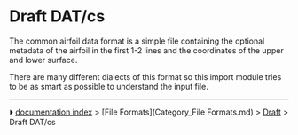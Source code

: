 # Draft DAT/cs
The common airfoil data format is a simple file containing the optional metadata of the airfoil in the first 1-2 lines and the coordinates of the upper and lower surface.

There are many different dialects of this format so this import module tries to be as smart as possible to understand the input file.


<div class="mw-translate-fuzzy">


</div>



---
⏵ [documentation index](../README.md) > [File Formats](Category_File Formats.md) > [Draft](Draft_Workbench.md) > Draft DAT/cs
